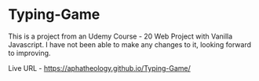 # Typing-Game

This is a project from an Udemy Course - 20 Web Project with Vanilla Javascript.
I have not been able to make any changes to it, looking forward to improving.

Live URL - https://aphatheology.github.io/Typing-Game/
